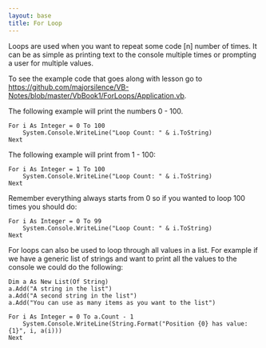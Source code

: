 ```yaml
---
layout: base
title: For Loop
---
```


Loops are used when you want to repeat some code [n] number of times.  It can be as simple as printing text to the console multiple times or prompting a user for multiple values. 

To see the example code that goes along with lesson go to https://github.com/majorsilence/VB-Notes/blob/master/VbBook1/ForLoops/Application.vb.

The following example will print the numbers 0 - 100.  

```vb.net
For i As Integer = 0 To 100
    System.Console.WriteLine("Loop Count: " & i.ToString)
Next
```

The following example will print from 1 - 100:

```
For i As Integer = 1 To 100
    System.Console.WriteLine("Loop Count: " & i.ToString)
Next
```

Remember everything always starts from 0 so if you wanted to loop 100 times you should do:

```vb.net
For i As Integer = 0 To 99
    System.Console.WriteLine("Loop Count: " & i.ToString)
Next
```

For loops can also be used to loop through all values in a list.  For example if we have a generic list of strings and want to print all the values to the console we could do the following:

```vb.net
Dim a As New List(Of String)
a.Add("A string in the list")
a.Add("A second string in the list")
a.Add("You can use as many items as you want to the list")

For i As Integer = 0 To a.Count - 1
    System.Console.WriteLine(String.Format("Position {0} has value: {1}", i, a(i)))
Next
```